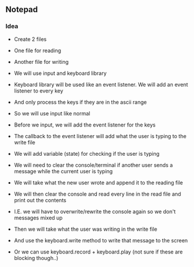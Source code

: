 ## Notepad

### Idea

- Create 2 files
- One file for reading
- Another file for writing
- We will use input and keyboard library
- Keyboard library will be used like an event listener. We will add an event listener to every key
- And only process the keys if they are in the ascii range
- So we will use input like normal
- Before we input, we will add the event listener for the keys
- The callback to the event listener will add what the user is typing to the write file
- We will add variable (state) for checking if the user is typing


- We will need to clear the console/terminal if another user sends a message while the current user is typing
- We will take what the new user wrote and append it to the reading file
- We will then clear the console and read every line in the read file and print out the contents
- I.E. we will have to overwrite/rewrite the console again so we don't messages mixed up
- Then we will take what the user was writing in the write file
- And use the keyboard.write method to write that message to the screen
- Or we can use keyboard.record + keyboard.play (not sure if these are blocking though..)